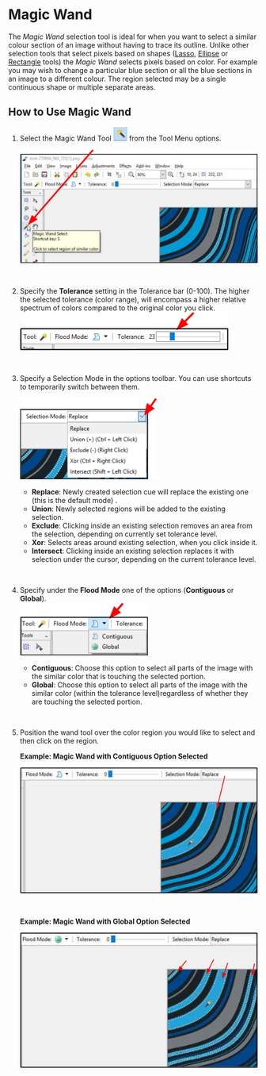 # Magic Wand

 The *Magic Wand* selection tool is ideal for when you want to select a similar colour section of an image without having to trace its outline. Unlike other selection tools that select pixels based on shapes ([Lasso](lasso.md), [Ellipse](ellipse.md) or [Rectangle](rectangle.md) tools) the *Magic Wand* selects pixels based on color. For example you may wish to change a particular blue section or all the blue sections in an image to a different colour. The region selected may be a single continuous shape or multiple separate areas.

## How to Use Magic Wand 

 
 1. Select the Magic Wand Tool ![Wand icon](img/wandpic.png) from the Tool Menu options.   

     ![Wand](img/magicwandselect.png)  

    &nbsp; 
  
2. Specify the **Tolerance** setting in the Tolerance bar (0-100).  The higher the selected tolerance (color range), will encompass a higher relative spectrum of colors compared to the original color you click.  
    ![Tolerance Bar](img/tolerancebar.png)  

    &nbsp;

3. Specify a Selection Mode in the options toolbar. You can use shortcuts to temporarily switch between them. 

    ![Selection Mode](img/selectionmode.png)  

    - **Replace**: Newly created selection cue will replace the existing one (this is the default mode) .
    - **Union**: Newly selected regions will be added to the existing selection.
    - **Exclude**: Clicking inside an existing selection removes an area from the selection, depending on currently set tolerance level.
    - **Xor**: Selects areas around existing selection, when you click inside it.
    - **Intersect**: Clicking inside an existing selection replaces it with selection under the cursor, depending on the current tolerance level.

    &nbsp;

4. Specify under the **Flood Mode** one of the options (**Contiguous** or **Global**).  
    ![Flood Mode](img/floodmode.png)
 
    - **Contiguous**: Choose this option to select all parts of the image with the similar color that is touching the selected portion. 
    - **Global**: Choose this option to select all parts of the image with the similar color (within the tolerance level)regardless of whether they are touching the selected portion.
    
    &nbsp;

5. Position the wand tool over the color region you would like to select and then click on the region.


    **Example: Magic Wand with Contiguous Option Selected**

     ![Wand Contiguous](img/wandcontiguous.png)

    &nbsp;

    **Example: Magic Wand with Global Option Selected**

    ![Wand Global](img/globalselect.png)
